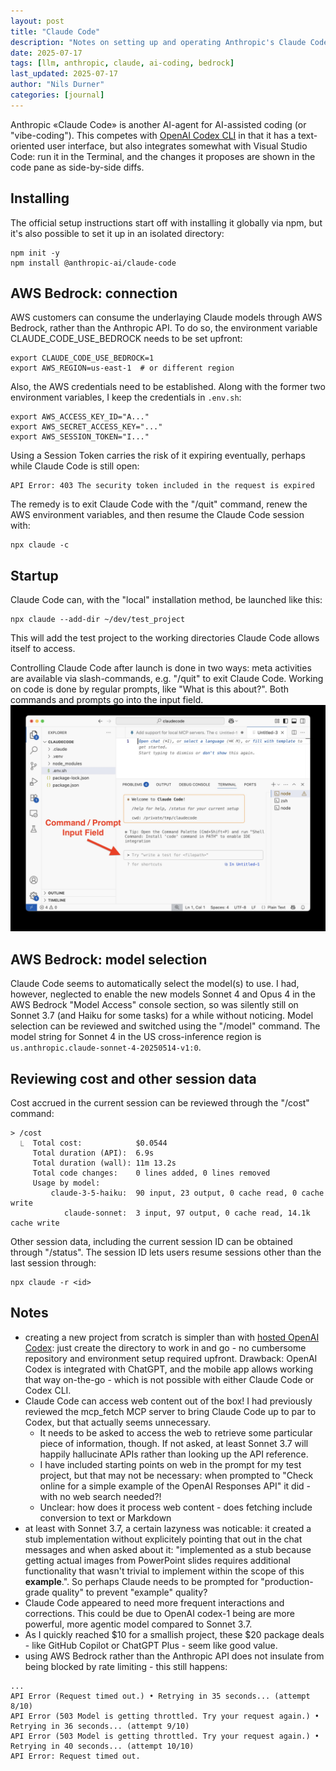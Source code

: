 ```yaml
---
layout: post
title: "Claude Code"
description: "Notes on setting up and operating Anthropic's Claude Code AI coding agent, with a focus on AWS Bedrock as the foundation"
date: 2025-07-17
tags: [llm, anthropic, claude, ai-coding, bedrock]
last_updated: 2025-07-17
author: "Nils Durner"
categories: [journal]
---
```


Anthropic «Claude Code» is another AI-agent for AI-assisted coding (or "vibe-coding"). This competes with [OpenAI Codex CLI](openai-codex-notes) in that it has a text-oriented user interface, but also integrates somewhat with Visual Studio Code: run it in the Terminal, and the changes it proposes are shown in the code pane as side-by-side diffs.

## Installing
The official setup instructions start off with installing it globally via npm, but it's also possible to set it up in an isolated directory:
```
npm init -y
npm install @anthropic-ai/claude-code
```

## AWS Bedrock: connection
AWS customers can consume the underlaying Claude models through AWS Bedrock, rather than the Anthropic API. To do so, the environment variable CLAUDE_CODE_USE_BEDROCK needs to be set upfront:
```
export CLAUDE_CODE_USE_BEDROCK=1
export AWS_REGION=us-east-1  # or different region
```

Also, the AWS credentials need to be established. Along with the former two environment variables, I keep the credentials in `.env.sh`:
```
export AWS_ACCESS_KEY_ID="A..."
export AWS_SECRET_ACCESS_KEY="..."
export AWS_SESSION_TOKEN="I..."
```
Using a Session Token carries the risk of it expiring eventually, perhaps while Claude Code is still open:
```
API Error: 403 The security token included in the request is expired
```

The remedy is to exit Claude Code with the "/quit" command, renew the AWS environment variables, and then resume the Claude Code session with:
```
npx claude -c
```

## Startup
Claude Code can, with the "local" installation method, be launched like this:
```
npx claude --add-dir ~/dev/test_project
```
This will add the test project to the working directories Claude Code allows itself to access.

Controlling Claude Code after launch is done in two ways: meta activities are available via slash-commands, e.g. "/quit" to exit Claude Code. Working on code is done by regular prompts, like "What is this about?". Both commands and prompts go into the input field.
![Claude Code in Visual Studio](assets/img/claude-code-input.jpg)

## AWS Bedrock: model selection
Claude Code seems to automatically select the model(s) to use. I had, however, neglected to enable the new models Sonnet 4 and Opus 4 in the AWS Bedrock "Model Access" console section, so was silently still on Sonnet 3.7 (and Haiku for some tasks) for a while without noticing. Model selection can be reviewed and switched using the "/model" command. The model string for Sonnet 4 in the US cross-inference region is `us.anthropic.claude-sonnet-4-20250514-v1:0`.

## Reviewing cost and other session data
Cost accrued in the current session can be reviewed through the "/cost" command:
```
> /cost 
  ⎿  Total cost:            $0.0544
     Total duration (API):  6.9s
     Total duration (wall): 11m 13.2s
     Total code changes:    0 lines added, 0 lines removed
     Usage by model:
         claude-3-5-haiku:  90 input, 23 output, 0 cache read, 0 cache write
            claude-sonnet:  3 input, 97 output, 0 cache read, 14.1k cache write
```

Other session data, including the current session ID can be obtained through "/status". The session ID lets users resume sessions other than the last session through:
```
npx claude -r <id>
```

## Notes
* creating a new project from scratch is simpler than with [hosted OpenAI Codex](openai-codex-web): just create the directory to work in and go - no cumbersome repository and environment setup required upfront. Drawback: OpenAI Codex is integrated with ChatGPT, and the mobile app allows working that way on-the-go - which is not possible with either Claude Code or Codex CLI.
* Claude Code can access web content out of the box! I had previously reviewed the mcp_fetch MCP server to bring Claude Code up to par to Codex, but that actually seems unnecessary.
    * It needs to be asked to access the web to retrieve some particular piece of information, though. If not asked, at least Sonnet 3.7 will happily hallucinate APIs rather than looking up the API reference.
    * I have included starting points on web in the prompt for my test project, but that may not be necessary: when prompted to "Check online for a simple example of the OpenAI Responses API" it did - with no web search needed?!
    * Unclear: how does it process web content - does fetching include conversion to text or Markdown
* at least with Sonnet 3.7, a certain lazyness was noticable: it created a stub implementation without explicitely pointing that out in the chat messages and when asked about it: "implemented as a stub because getting actual images from PowerPoint slides requires additional functionality that wasn't trivial to implement within the scope of this **example**.". So perhaps Claude needs to be prompted for "production-grade quality" to prevent "example" quality?
* Claude Code appeared to need more frequent interactions and corrections. This could be due to OpenAI codex-1 being are more powerful, more agentic model compared to Sonnet 3.7.
* As I quickly reached \$10 for a smallish project, these \$20 package deals - like GitHub Copilot or ChatGPT Plus - seem like good value.
* using AWS Bedrock rather than the Anthropic API does not insulate from being blocked by rate limiting - this still happens:
```
...
API Error (Request timed out.) • Retrying in 35 seconds... (attempt 8/10)
API Error (503 Model is getting throttled. Try your request again.) • Retrying in 36 seconds... (attempt 9/10)
API Error (503 Model is getting throttled. Try your request again.) • Retrying in 40 seconds... (attempt 10/10)
API Error: Request timed out.
```